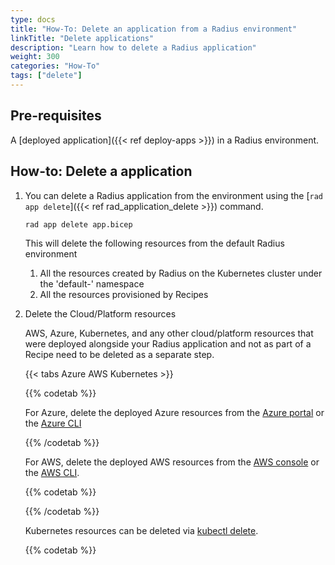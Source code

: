 ```yaml
---
type: docs
title: "How-To: Delete an application from a Radius environment"
linkTitle: "Delete applications"
description: "Learn how to delete a Radius application"
weight: 300
categories: "How-To"
tags: ["delete"]
---
```


## Pre-requisites

A [deployed application]({{< ref deploy-apps >}}) in a Radius environment.

## How-to: Delete a  application

1. You can delete a Radius application from the environment using the [`rad app delete`]({{< ref rad_application_delete >}}) command.

    ```bash
    rad app delete app.bicep
    ```

    This will delete the following resources from the default Radius environment
    
    1. All the resources created by Radius on the Kubernetes cluster under the 'default-<appname>' namespace
    2. All the resources provisioned by Recipes
  
2. Delete the Cloud/Platform resources

    AWS, Azure, Kubernetes, and any other cloud/platform resources that were deployed alongside your Radius application and not as part of a Recipe need to be deleted as a separate step.

    {{< tabs Azure AWS Kubernetes >}}

    {{% codetab %}}

    For Azure, delete the deployed Azure resources from the [Azure portal](https://portal.azure.com/) or the [Azure CLI](https://learn.microsoft.com/en-us/cli/azure/resource?view=azure-cli-latest#az-resource-delete)

    {{% /codetab %}}

    For AWS, delete the deployed AWS resources from the [AWS console](https://aws.amazon.com/console/) or the [AWS CLI](https://docs.aws.amazon.com/cli/latest/reference/cloudcontrol/delete-resource.html).

    {{% codetab %}}

    {{% /codetab %}}

    Kubernetes resources can be deleted via [kubectl delete](https://kubernetes.io/docs/reference/kubectl/cheatsheet/#deleting-resources).
    
    {{% codetab %}}
 